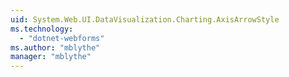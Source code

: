 ```yaml
---
uid: System.Web.UI.DataVisualization.Charting.AxisArrowStyle
ms.technology: 
  - "dotnet-webforms"
ms.author: "mblythe"
manager: "mblythe"
---
```

